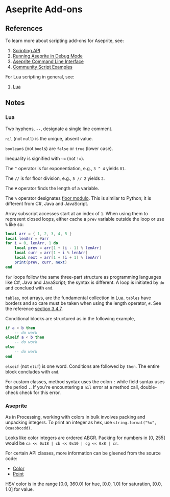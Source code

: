 # Aseprite Add-ons

## References

To learn more about scripting add-ons for Aseprite, see:

1. [Scripting API](https://github.com/aseprite/api)
2. [Running Aseprite in Debug Mode](https://www.aseprite.org/docs/debug/)
3. [Aseprite Command Line Interface](https://www.aseprite.org/docs/cli/)
4. [Community Script Examples](https://community.aseprite.org/t/aseprite-script-examples/2611)

For Lua scripting in general, see:

 1. [Lua](http://www.lua.org/)

## Notes

### Lua

Two hyphens, `--`, designate a single line comment.

`nil`  (not `null`) is the unique, absent value.

`boolean`s (not `bool`s) are `false` or `true` (lower case).

Inequality is signified with `~=` (not `!=`).

The `^` operator is for exponentiation, e.g., `3 ^ 4` yields `81`.

The `//` is for floor division, e.g., `5 // 2` yields `2`.

The `#` operator finds the length of a variable.

The `%` operator designates [floor modulo](https://www.wikiwand.com/en/Modulo_operation). This is similar to Python; it is different from C#, Java and JavaScript.

Array subscript accesses start at an index of `1`. When using them to represent closed loops, either cache a `prev` variable outside the loop or use `%` like so:

```lua
local arr = { 1, 2, 3, 4, 5 }
local lenArr = #arr
for i = 0, lenArr, 1 do
    local prev = arr[1 + (i - 1) % lenArr]
    local curr = arr[1 + i % lenArr]
    local next = arr[1 + (i + 1) % lenArr]
    print(prev, curr, next)
end
```

`for` loops follow the same three-part structure as programming languages like C#, Java and JavaScript; the syntax is different. A loop is initiated by `do` and conclued with `end`.

`tables`, not arrays, are the fundamental collection in Lua. `tables` have borders and so care must be taken when using the length operator, `#`. See the reference [section 3.4.7](https://www.lua.org/manual/5.4/manual.html#3).

Conditional blocks are structured as in the following example,

```lua
if a > b then
    -- do work
elseif a < b then
    -- do work
else
    -- do work
end
```

`elseif` (not `elif`) is one word. Conditions are followed by `then`. The entire block concludes with `end`.

For custom classes, method syntax uses the colon `:` while field syntax uses the period `.`. If you're encountering a `nil` error at a method call, double-check check for this error.


### Aseprite

As in Processing, working with colors in bulk involves packing and unpacking integers. To print an integer as hex, use `string.format("%x", 0xaabbccdd)`.

Looks like color integers are ordered ABGR. Packing for numbers in [0, 255] would be `ca << 0x18 | cb << 0x10 | cg << 0x8 | cr`.

For certain API classes, more information can be gleened from the source code:
 - [Color](https://github.com/aseprite/aseprite/blob/6c4621a26a2acf70e184aa247a5cd40be2e652ef/src/app/script/color_class.cpp)
 - [Point](https://github.com/aseprite/aseprite/blob/6c4621a26a2acf70e184aa247a5cd40be2e652ef/src/app/script/point_class.cpp)

HSV color is in the range [0.0, 360.0] for hue, [0.0, 1.0] for saturation, [0.0, 1.0] for value.
